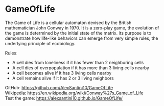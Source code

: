 # GameOfLife

The Game of Life is a cellular automaton devised by the British mathematician  John Conway in 1970.
It is a zero-play game, the evolution of the game is determined by the initial state of the matrix.
Its purpose is to demonstrate how life-like behaviors can emerge from very simple rules, the underlying principle of ecobiology.


Rules:
- A cell dies from loneliness if it has fewer than 2 neighboring cells
- A cell dies of overpopulation if it has more than 3 living cells nearby
- A cell becomes alive if it has 3 living cells nearby
- A cell remains alive if it has 2 or 3 living neighbors
 

GitHub: https://github.com/AlexSantini10/GameOfLife                                                                          
Wikipedia: https://en.wikipedia.org/wiki/Conway%27s_Game_of_Life                                                              
Test the game: https://alexsantini10.github.io/GameOfLife/                                                     